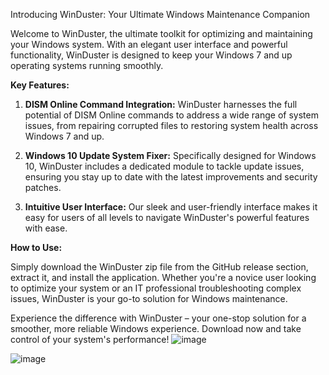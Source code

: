 Introducing WinDuster: Your Ultimate Windows Maintenance Companion

Welcome to WinDuster, the ultimate toolkit for optimizing and maintaining your Windows system. With an elegant user interface and powerful functionality, WinDuster is designed to keep your Windows 7 and up operating systems running smoothly.

**Key Features:**

1. **DISM Online Command Integration:** WinDuster harnesses the full potential of DISM Online commands to address a wide range of system issues, from repairing corrupted files to restoring system health across Windows 7 and up.

2. **Windows 10 Update System Fixer:** Specifically designed for Windows 10, WinDuster includes a dedicated module to tackle update issues, ensuring you stay up to date with the latest improvements and security patches.

3. **Intuitive User Interface:** Our sleek and user-friendly interface makes it easy for users of all levels to navigate WinDuster's powerful features with ease.

**How to Use:**

Simply download the WinDuster zip file from the GitHub release section, extract it, and install the application. Whether you're a novice user looking to optimize your system or an IT professional troubleshooting complex issues, WinDuster is your go-to solution for Windows maintenance.

Experience the difference with WinDuster – your one-stop solution for a smoother, more reliable Windows experience. Download now and take control of your system's performance!
![image](https://github.com/ADIT011007/Win-Duster/assets/77261726/cc2b8ab8-27fc-4747-866e-7ecd66eff2a8)



![image](https://github.com/ADIT011007/Win-Duster/assets/77261726/996ae885-faae-4d9e-92ab-dab9c99957be)
